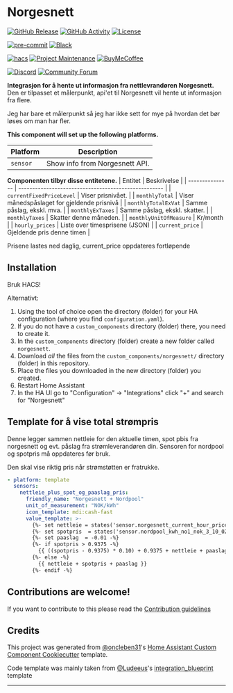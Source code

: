 # Norgesnett

[![GitHub Release][releases-shield]][releases]
[![GitHub Activity][commits-shield]][commits]
[![License][license-shield]](LICENSE)

[![pre-commit][pre-commit-shield]][pre-commit]
[![Black][black-shield]][black]

[![hacs][hacsbadge]][hacs]
[![Project Maintenance][maintenance-shield]][user_profile]
[![BuyMeCoffee][buymecoffeebadge]][buymecoffee]

[![Discord][discord-shield]][discord]
[![Community Forum][forum-shield]][forum]

**Integrasjon for å hente ut informasjon fra nettlevrandøren Norgesnett.**
Den er tilpasset et målerpunkt, api'et til Norgesnett vil hente ut informasjon fra flere.

Jeg har bare et målerpunkt så jeg har ikke sett for mye på hvordan det bør løses om man har fler.

**This component will set up the following platforms.**

| Platform | Description                    |
| -------- | ------------------------------ |
| `sensor` | Show info from Norgesnett API. |

**Componenten tilbyr disse entitetene.**
| Entitet | Beskrivelse |
| --------------- | ---------------------------------------------------- |
| `currentFixedPriceLevel` | Viser prisnivået. |
| `monthlyTotal` | Viser månedspåslaget for gjeldende prisnivå |
| `monthlyTotalExVat` | Samme påslag, ekskl. mva. |
| `monthlyExTaxes` | Samme påslag, ekskl. skatter. |
| `monthlyTaxes` | Skatter denne måneden. |
| `monthlyUnitOfMeasure` | Kr/month |
| `hourly_prices` | Liste over timesprisene (JSON) |
| `current_price` | Gjeldende pris denne timen |

Prisene lastes ned daglig, current_price oppdateres fortløpende

## Installation

Bruk HACS!

Alternativt:

1. Using the tool of choice open the directory (folder) for your HA configuration (where you find `configuration.yaml`).
2. If you do not have a `custom_components` directory (folder) there, you need to create it.
3. In the `custom_components` directory (folder) create a new folder called `norgesnett`.
4. Download _all_ the files from the `custom_components/norgesnett/` directory (folder) in this repository.
5. Place the files you downloaded in the new directory (folder) you created.
6. Restart Home Assistant
7. In the HA UI go to "Configuration" -> "Integrations" click "+" and search for "Norgesnett"

## Template for å vise total strømpris

Denne legger sammen nettleie for den aktuelle timen, spot pbis fra norgesnett og evt. påslag fra strømleverandøren din. Sensoren for nordpool og spotpris må oppdateres før bruk.

Den skal vise riktig pris når strømstøtten er fratrukke.

```yaml
- platform: template
  sensors:
    nettleie_plus_spot_og_paaslag_pris:
      friendly_name: "Norgesnett + Nordpool"
      unit_of_measurement: "NOK/kWh"
      icon_template: mdi:cash-fast
      value_template: >-
        {%- set nettleie = states('sensor.norgesnett_current_hour_price') | float(0) -%}
        {%- set spotpris  = states('sensor.nordpool_kwh_no1_nok_3_10_025') | float(0) -%}
        {%- set paaslag  = -0.01 -%}
        {%- if spotpris > 0.9375 -%}
          {{ ((spotpris - 0.9375) * 0.10) + 0.9375 + nettleie + paaslag }}
        {%- else -%}
          {{ nettleie + spotpris + paaslag }}
        {%- endif -%}
```

## Contributions are welcome!

If you want to contribute to this please read the [Contribution guidelines](CONTRIBUTING.md)

## Credits

This project was generated from [@oncleben31](https://github.com/oncleben31)'s [Home Assistant Custom Component Cookiecutter](https://github.com/oncleben31/cookiecutter-homeassistant-custom-component) template.

Code template was mainly taken from [@Ludeeus](https://github.com/ludeeus)'s [integration_blueprint][integration_blueprint] template

---

[integration_blueprint]: https://github.com/custom-components/integration_blueprint
[black]: https://github.com/psf/black
[black-shield]: https://img.shields.io/badge/code%20style-black-000000.svg?style=for-the-badge
[buymecoffee]: https://www.buymeacoffee.com/MrFjellstad
[buymecoffeebadge]: https://img.shields.io/badge/buy%20me%20a%20coffee-donate-yellow.svg?style=for-the-badge
[commits-shield]: https://img.shields.io/github/commit-activity/y/MrFjellstad/norgesnett.svg?style=for-the-badge
[commits]: https://github.com/MrFjellstad/norgesnett/commits/main
[hacs]: https://hacs.xyz
[hacsbadge]: https://img.shields.io/badge/HACS-Custom-orange.svg?style=for-the-badge
[discord]: https://discord.gg/Qa5fW2R
[discord-shield]: https://img.shields.io/discord/330944238910963714.svg?style=for-the-badge
[exampleimg]: example.png
[forum-shield]: https://img.shields.io/badge/community-forum-brightgreen.svg?style=for-the-badge
[forum]: https://community.home-assistant.io/
[license-shield]: https://img.shields.io/github/license/MrFjellstad/norgesnett.svg?style=for-the-badge
[maintenance-shield]: https://img.shields.io/badge/maintainer-%40MrFjellstad-blue.svg?style=for-the-badge
[pre-commit]: https://github.com/pre-commit/pre-commit
[pre-commit-shield]: https://img.shields.io/badge/pre--commit-enabled-brightgreen?style=for-the-badge
[releases-shield]: https://img.shields.io/github/release/MrFjellstad/norgesnett.svg?style=for-the-badge
[releases]: https://github.com/MrFjellstad/norgesnett/releases
[user_profile]: https://github.com/MrFjellstad
